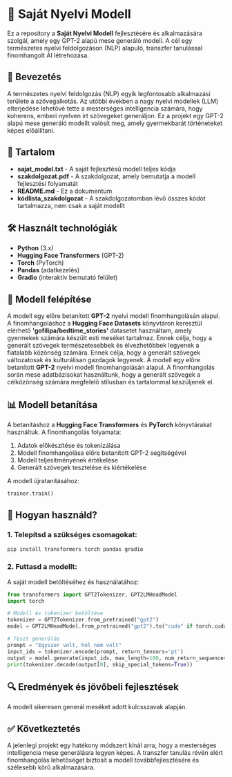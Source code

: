 # 📌 **Saját Nyelvi Modell**

Ez a repository a **Saját Nyelvi Modell** fejlesztésére és alkalmazására szolgál, amely egy GPT-2 alapú mese generáló modell. A cél egy természetes nyelvi feldolgozáson (NLP) alapuló, transzfer tanulással finomhangolt AI létrehozása.

## 📖 **Bevezetés**&#x20;

A természetes nyelvi feldolgozás (NLP) egyik legfontosabb alkalmazási területe a szövegalkotás. Az utóbbi években a nagy nyelvi modellek (LLM) elterjedése lehetővé tette a mesterséges intelligencia számára, hogy koherens, emberi nyelven írt szövegeket generáljon. Ez a projekt egy GPT-2 alapú mese generáló modellt valósít meg, amely gyermekbarát történeteket képes előállítani.

## 📂 **Tartalom**

- **sajat\_model.txt** - A saját fejlesztésű modell teljes kódja
- **szakdolgozat.pdf** - A szakdolgozat, amely bemutatja a modell fejlesztési folyamatát
- **README.md** - Ez a dokumentum
- **kódlista_szakdolgozat** - A szakdolgozatomban lévő összes kódot tartalmazza, nem csak a saját modellt

## 🛠️ **Használt technológiák**

- **Python** (3.x)
- **Hugging Face Transformers** (GPT-2)
- **Torch** (PyTorch)
- **Pandas** (adatkezelés)
- **Gradio** (interaktív bemutató felület)

## 🧠 **Modell felépítése**

A modell egy előre betanított **GPT-2** nyelvi modell finomhangolásán alapul. A finomhangoláshoz a **Hugging Face Datasets** könyvtáron keresztül elérhető **'gofilipa/bedtime\_stories'** datasetet használtam, amely gyermekek számára készült esti meséket tartalmaz. Ennek célja, hogy a generált szövegek természetesebbek és élvezhetőbbek legyenek a fiatalabb közönség számára. Ennek célja, hogy a generált szövegek változatosak és kulturálisan gazdagok legyenek.
A modell egy előre betanított **GPT-2** nyelvi modell finomhangolásán alapul. A finomhangolás során mese adatbázisokat használtunk, hogy a generált szövegek a célközönség számára megfelelő stílusban és tartalommal készüljenek el.

## 📊 **Modell betanítása**

A betanításhoz a **Hugging Face Transformers** és **PyTorch** könyvtárakat használtuk. A finomhangolás folyamata:

1. Adatok előkészítése és tokenizálása
2. Modell finomhangolása előre betanított GPT-2 segítségével
3. Modell teljesítményének értékelése
4. Generált szövegek tesztelése és kiértékelése

A modell újratanításához:

```python
trainer.train()
```

## 🚀 **Hogyan használd?**

### 1. Telepítsd a szükséges csomagokat:

```bash
pip install transformers torch pandas gradio
```

### 2. Futtasd a modellt:

A saját modell betöltéséhez és használatához:

```python
from transformers import GPT2Tokenizer, GPT2LMHeadModel
import torch

# Modell és tokenizer betöltése
tokenizer = GPT2Tokenizer.from_pretrained("gpt2")
model = GPT2LMHeadModel.from_pretrained("gpt2").to("cuda" if torch.cuda.is_available() else "cpu")

# Teszt generálás
prompt = "Egyszer volt, hol nem volt"
input_ids = tokenizer.encode(prompt, return_tensors='pt')
output = model.generate(input_ids, max_length=100, num_return_sequences=1)
print(tokenizer.decode(output[0], skip_special_tokens=True))
```

## 🔍 **Eredmények és jövőbeli fejlesztések**

A modell sikeresen generál meséket adott kulcsszavak alapján.

## ✅ **Következtetés**

A jelenlegi projekt egy hatékony módszert kínál arra, hogy a mesterséges intelligencia mese generálásra legyen képes. A transzfer tanulás révén elért finomhangolás lehetőséget biztosít a modell továbbfejlesztésére és szélesebb körű alkalmazására. 


